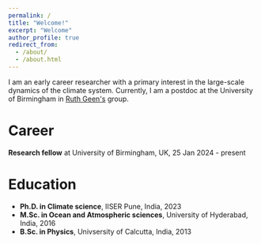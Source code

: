 ```yaml
---
permalink: /
title: "Welcome!"
excerpt: "Welcome"
author_profile: true
redirect_from: 
  - /about/
  - /about.html
---
```


I am an early career researcher with a primary interest in the large-scale dynamics of the climate system. Currently, I am a postdoc at the University of Birmingham in [Ruth Geen's](https://scholar.google.co.uk/citations?user=bVaYx8cAAAAJ&hl=en) group.


Career
======
**Research fellow** at University of Birmingham, UK, 25 Jan 2024 - present 

Education
======
* **Ph.D. in Climate science**, IISER Pune, India, 2023
* **M.Sc. in Ocean and Atmospheric sciences**, University of Hyderabad, India, 2016
* **B.Sc. in Physics**, Univsersity of Calcutta, India, 2013



